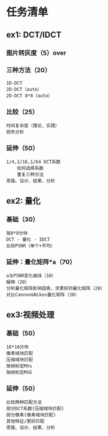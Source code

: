 # 任务清单

## ex1: DCT/IDCT

### 图片转灰度（5）over
  
### 三种方法（20）

    1D-DCT
    2D-DCT（auto）
    2D-DCT 8*8（auto）

### 比较（25）

    时间复杂度（理论、实践）
    损失分析

### 延伸（50）

    1/4,1/16,1/64 DCT系数
        如何选择系数
        重复三种方法
    思路、设计、结果、分析

## ex2:	量化

### 基础（30）

    按8*8分块
    DCT - 量化 - IDCT
    比较PSNR（单个+平均）

### 延伸：量化矩阵*a（70）

    a与PSNR变化曲线（10）
    解释（20）
    分析量化矩阵影响因素，求更好的量化矩阵（20）
    对比Cannon&Nikon量化矩阵（20）

## ex3:视频处理

### 基础（50）

    16*16分块
    像素域块匹配
    压缩域块匹配
    按帧标定MVs
    按帧标定MSE

### 延伸（50）

    比较两种匹配方法
    部分DCT系数(压缩域块匹配)
    部分像素(像素域块匹配)
    其他特征/更好匹配
    思路、设计、结果、分析
